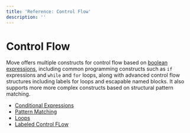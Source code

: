 ```yaml
---
title: 'Reference: Control Flow'
description: ''
---
```


# Control Flow

Move offers multiple constructs for control flow based on
[boolean expressions](./primitive-types/bool.md), including common programming constructs such as
`if` expressions and `while` and `for` loops, along with advanced control flow structures including
labels for loops and escapable named blocks. It also supports more more complex constructs based on
structural pattern matching.

- [Conditional Expressions](./control-flow/conditionals.md)
- [Pattern Matching](./control-flow/pattern-matching.md)
- [Loops](./control-flow/loops.md)
- [Labeled Control FLow](./control-flow/labeled-control-flow.md)

